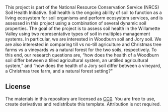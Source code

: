 This project is part of the National Resource Conservation Service (NRCS) Soil Health Initiative. Soil health is the ongoing ability of soil to function as a living ecosystem for soil organisms and perform ecosystem services, and is assessed in this project using a combination of several dynamic soil properties. The goal of the project is to assess soil health in the Willamette Valley using two representative types of soil in multiples management systems. In particular, we are interested in Woodburn soil and Jory soil. We are also interested in comparing till vs no-till agriculture and Christmas tree farms vs a vineyards vs a natural forest for the two soils, respectively. To this end, our research questions are, “how does the health of a Woodburn soil differ between a tilled agricultural system, an untilled agricultural system,” and “how does the health of a Jory soil differ between a vineyard, a Christmas tree farm, and a natural forest setting?" 

## License
The materials in this repository are licensed as [CC0](https://creativecommons.org/share-your-work/public-domain/cc0/). You are free to use, create derivatives and redistribute this template. Attribution is not required. 


